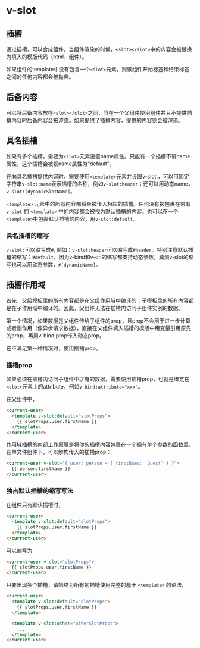# v-slot

## 插槽
通过插槽，可以合成组件，当组件渲染的时候，```<slot></slot>```中的内容会被替换为填入的模版代码（html、组件）。

如果组件的template中没有包含一个```<slot>```元素，则该组件开始标签和结束标签之间的任何内容都会被抛弃。

## 后备内容
可以将后备内容放在```<slot></slot>```之间，当在一个父组件使用组件并且不提供插槽内容时后备内容会被渲染。如果提供了插槽内容，提供的内容则会被渲染。

## 具名插槽
如果有多个插槽，需要为```<slot>```元素设置name属性。只能有一个插槽不带name属性，这个插槽会被视name属性为“default”。

在向具名插槽提供内容时，需要使用```<template>```元素并设置v-slot:，可以用固定字符串```v-slot:name```表示插槽的名称，例如```v-slot:header```；还可以用动态name，```v-slot:[dynamicSlotName]```。

```<template>``` 元素中的所有内容都将会被传入相应的插槽。任何没有被包裹在带有 ```v-slot``` 的 ```<template>``` 中的内容都会被视为默认插槽的内容。也可以在一个```<template>```中包裹默认插槽的内容，用```v-slot:default```。

### 具名插槽的缩写
```v-slot:```可以缩写成```#```, 例如：```v-slot:header```可以缩写成```#header```。特别注意默认插槽的缩写：```#default```。因为v-bind和v-on的缩写都支持动态参数，猜测v-slot的缩写也可以用动态参数，```#[dynamicName]```。

## 插槽作用域
首先，父级模板里的所有内容都是在父级作用域中编译的；子模板里的所有内容都是在子作用域中编译的。因此，父组件无法在插槽内访问子组件实例的数据。

第一个情况，如果数据是父组件传给子组件的prop，且prop不会用于进一步计算或者副作用（像异步请求数据），直接在父组件填入插槽的模版中用变量引用原先的prop，再用v-bind:prop传入动态prop。

在不满足第一种情况时，使用插槽prop。
### 插槽prop
如果必须在插槽内访问子组件中才有的数据，需要使用插槽prop，也就是绑定在```<slot>```元素上的attribute，例如```v-bind:attribute="xxx"```。

在父组件中，
```html
<current-user>
  <template v-slot:default="slotProps">
    {{ slotProps.user.firstName }}
  </template>
</current-user>
```

作用域插槽的内部工作原理是将你的插槽内容包裹在一个拥有单个参数的函数里，在单文件组件下，可以解构传入的插槽prop：
```html
<current-user v-slot="{ user: person = { firstName: 'Guest' } }">
  {{ person.firstName }}
</current-user>
```

### 独占默认插槽的缩写写法
在组件只有默认插槽时，
```html
<current-user>
  <template v-slot:default="slotProps">
    {{ slotProps.user.firstName }}
  </template>
</current-user>
```

可以缩写为
```html
<current-user v-slot="slotProps">
  {{ slotProps.user.firstName }}
</current-user>
```

只要出现多个插槽，请始终为所有的插槽使用完整的基于 ```<template>``` 的语法.
```html
<current-user>
  <template v-slot:default="slotProps">
    {{ slotProps.user.firstName }}
  </template>

  <template v-slot:other="otherSlotProps">
    ...
  </template>
</current-user>
```

